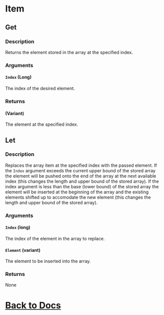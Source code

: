# Item

## Get

### Description
Returns the element stored in the array at the specified index.

### Arguments
#### `Index` (Long) 
The index of the desired element.

### Returns
#### (Variant) 
The element at the specified index.

## Let

### Description
Replaces the array item at the specified index with the passed element. If the `Index` argument exceeds the current upper bound of the stored array the element will be pushed onto the end of the array at the next available index (this changes the length and upper bound of the stored array). If the index argument is less than the base (lower bound) of the stored array the element will be inserted at the beginning of the array and the existing elements shifted up to accomodate the new element (this changes the length and upper bound of the stored array).

### Arguments
#### `Index` (long) 
The index of the element in the array to replace.
#### `Element` (variant) 
The element to be inserted into the array.

### Returns
None

# [Back to Docs](https://senipah.github.io/VBA-Better-Array/)